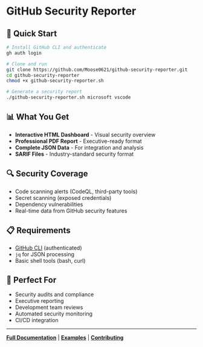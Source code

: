 # GitHub Security Reporter

## 🚀 Quick Start

```bash
# Install GitHub CLI and authenticate
gh auth login

# Clone and run
git clone https://github.com/Moose0621/github-security-reporter.git
cd github-security-reporter
chmod +x github-security-reporter.sh

# Generate a security report
./github-security-reporter.sh microsoft vscode
```

## 📊 What You Get

- **Interactive HTML Dashboard** - Visual security overview
- **Professional PDF Report** - Executive-ready format  
- **Complete JSON Data** - For integration and analysis
- **SARIF Files** - Industry-standard security format

## 🔍 Security Coverage

- Code scanning alerts (CodeQL, third-party tools)
- Secret scanning (exposed credentials)
- Dependency vulnerabilities
- Real-time data from GitHub security features

## 📋 Requirements

- [GitHub CLI](https://cli.github.com/) (authenticated)
- `jq` for JSON processing
- Basic shell tools (bash, curl)

## 🎯 Perfect For

- Security audits and compliance
- Executive reporting
- Development team reviews
- Automated security monitoring
- CI/CD integration

---

**[Full Documentation](README.md)** | **[Examples](examples/)** | **[Contributing](CONTRIBUTING.md)**